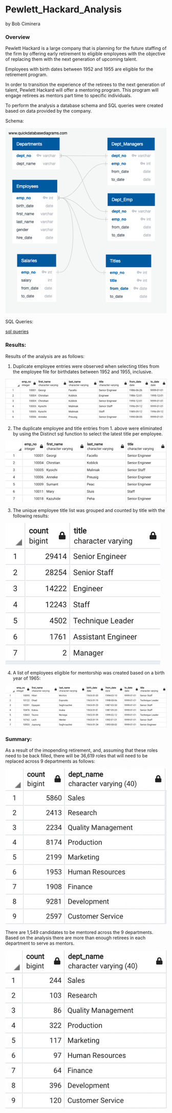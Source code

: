 
# Pewlett_Hackard_Analysis
by Bob Ciminera




### Overview

Pewlett Hackard is a large company that is planning for the future staffing of the firm by offering early retirement to eligible employees with the objective of replacing them with the next generation of upcoming talent.  

Employees with birth dates between 1952 and 1955 are eligible for the retirement program.  

In order to transition the experience of the retirees to the next generation of talent, Pewlett Hackard will offer a mentoring program.  This program will engage retirees as mentors part time to specific individuals.

To perform the analysis a database schema and SQL queries were created based on data provided by the company.

Schema:

![GitHubLogo](https://github.com/rciminera/Pewlett_Hackard_Analysis/blob/main/Schema/EmployeeDB.png)

SQL Queries:

[sql queries](https://github.com/rciminera/Pewlett_Hackard_Analysis/blob/main/Queries/queries.sql)




### Results: 

Results of the analysis are as follows:


1. Duplicate employee entries were observed when selecting titles from the employee file for birthdates between 1952 and 1955, inclusive.

  ![GitHubLogo](https://github.com/rciminera/Pewlett_Hackard_Analysis/blob/main/Screenshots/retirement_titles.png)
  
2. The duplicate employee and title entries from 1. above were eliminated by using the Distinct sql function to select the latest title per employee.

  ![GitHubLogo](https://github.com/rciminera/Pewlett_Hackard_Analysis/blob/main/Screenshots/unique_titles.png)

3. The unique employee title list was grouped and counted by title with the following results:

  ![GitHubLogo](https://github.com/rciminera/Pewlett_Hackard_Analysis/blob/main/Screenshots/retiring_titles.png)

4. A list of employees eligible for mentorship was created based on a birth year of 1965:

  ![GitHubLogo](https://github.com/rciminera/Pewlett_Hackard_Analysis/blob/main/Screenshots/mentorship_eligibility.png)


### Summary: 

As a result of the imopending retirement, and, assuming that these roles need to be back filled, there will be 36,619 roles that will need to be replaced across 9 departments as follows:

 ![GitHubLogo](https://github.com/rciminera/Pewlett_Hackard_Analysis/blob/main/Screenshots/retirees_by_dept.png)


There are 1,549 candidates to be mentored across the 9 departments.  Based on the analysis there are more than enough retirees in each department to serve as mentors.

 ![GitHubLogo](https://github.com/rciminera/Pewlett_Hackard_Analysis/blob/main/Screenshots/mentees_by_dept.png)

